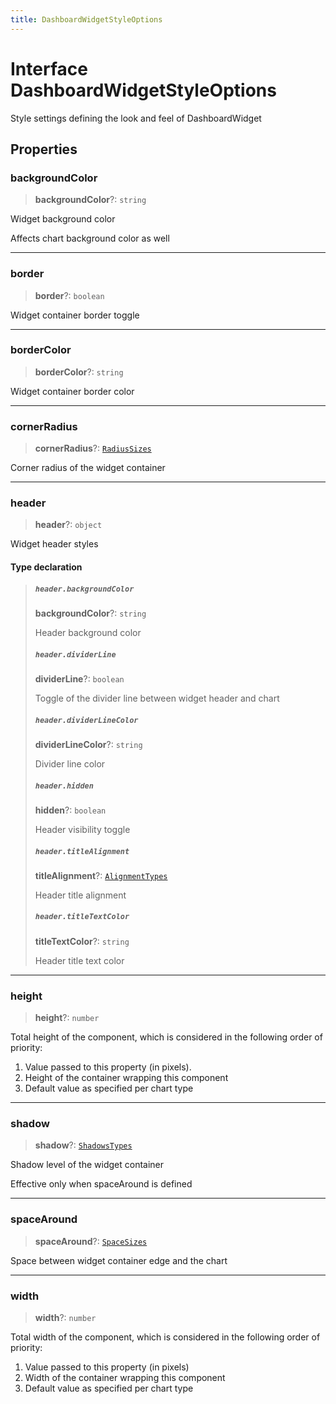 ```yaml
---
title: DashboardWidgetStyleOptions
---
```


# Interface DashboardWidgetStyleOptions

Style settings defining the look and feel of DashboardWidget

## Properties

### backgroundColor

> **backgroundColor**?: `string`

Widget background color

Affects chart background color as well

***

### border

> **border**?: `boolean`

Widget container border toggle

***

### borderColor

> **borderColor**?: `string`

Widget container border color

***

### cornerRadius

> **cornerRadius**?: [`RadiusSizes`](../type-aliases/type-alias.RadiusSizes.md)

Corner radius of the widget container

***

### header

> **header**?: `object`

Widget header styles

#### Type declaration

> ##### `header.backgroundColor`
>
> **backgroundColor**?: `string`
>
> Header background color
>
> ##### `header.dividerLine`
>
> **dividerLine**?: `boolean`
>
> Toggle of the divider line between widget header and chart
>
> ##### `header.dividerLineColor`
>
> **dividerLineColor**?: `string`
>
> Divider line color
>
> ##### `header.hidden`
>
> **hidden**?: `boolean`
>
> Header visibility toggle
>
> ##### `header.titleAlignment`
>
> **titleAlignment**?: [`AlignmentTypes`](../type-aliases/type-alias.AlignmentTypes.md)
>
> Header title alignment
>
> ##### `header.titleTextColor`
>
> **titleTextColor**?: `string`
>
> Header title text color
>
>

***

### height

> **height**?: `number`

Total height of the component, which is considered in the following order of priority:

1. Value passed to this property (in pixels).
2. Height of the container wrapping this component
3. Default value as specified per chart type

***

### shadow

> **shadow**?: [`ShadowsTypes`](../type-aliases/type-alias.ShadowsTypes.md)

Shadow level of the widget container

Effective only when spaceAround is defined

***

### spaceAround

> **spaceAround**?: [`SpaceSizes`](../type-aliases/type-alias.SpaceSizes.md)

Space between widget container edge and the chart

***

### width

> **width**?: `number`

Total width of the component, which is considered in the following order of priority:

1. Value passed to this property (in pixels)
2. Width of the container wrapping this component
3. Default value as specified per chart type
